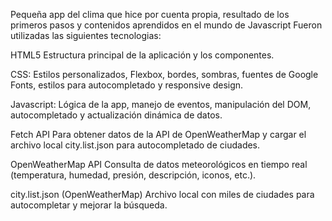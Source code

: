 Pequeña app del clima que hice por cuenta propia, resultado de los primeros pasos y contenidos aprendidos en el mundo de Javascript
Fueron utilizadas las siguientes tecnologias:

HTML5
Estructura principal de la aplicación y los componentes.

CSS:
Estilos personalizados, Flexbox, bordes, sombras, fuentes de Google Fonts, estilos para autocompletado y responsive design.

Javascript:
Lógica de la app, manejo de eventos, manipulación del DOM, autocompletado y actualización dinámica de datos.

Fetch API
Para obtener datos de la API de OpenWeatherMap y cargar el archivo local city.list.json para autocompletado de ciudades.

OpenWeatherMap API
Consulta de datos meteorológicos en tiempo real (temperatura, humedad, presión, descripción, iconos, etc.).

city.list.json (OpenWeatherMap)
Archivo local con miles de ciudades para autocompletar y mejorar la búsqueda.
